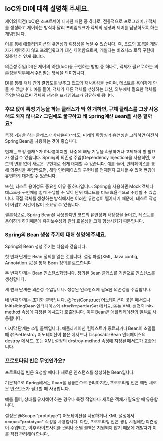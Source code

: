 ## IoC와 DI에 대해 설명해 주세요.

제어의 역전(IoC)은 소프트웨어 디자인 패턴 중 하나로, 전통적으로 프로그래머가 객체를 생성하고 제어하는 방식과 달리 프레임워크가 객체의 생성과 제어를 담당하도록 하는 개념입니다. 

이를 통해 애플리케이션의 유연성과 확장성을 높일 수 있습니다. 즉, 코드의 흐름을 개발자가 제어하지 않고 프레임워크가 대신 제어함으로써, 개발자는 비즈니스 로직 구현에 집중할 수 있게 됩니다.

의존성 주입(DI)은 제어의 역전(IoC)을 구현하는 방법 중 하나로, 객체가 필요로 하는 의존성을 외부에서 주입받는 방식을 의미합니다. 

DI를 통해 객체 간의 결합도를 낮추고 코드의 재사용성을 높이며, 테스트를 용이하게 만들 수 있습니다. 예를 들어, 객체가 다른 객체를 생성하는 대신, 외부에서 필요한 객체를 주입받음으로써 객체의 생성을 프레임워크가 담당하게 됩니다.

### 후보 없이 특정 기능을 하는 클래스가 딱 한 개하면, 구체 클래스를 그냥 사용해도 되지 않나요? 그럼에도 불구하고 왜 Spring에선 Bean을 사용 할까요?

특정 기능을 하는 클래스가 하나뿐이더라도, 미래의 확장성과 유연성을 고려하면 여전히 Spring Bean을 사용하는 것이 좋습니다. 

현재는 특정 클래스가 하나뿐이지만, 나중에 해당 기능을 확장하거나 교체해야 할 필요가 생길 수 있습니다. Spring의 의존성 주입(Dependency Injection)을 사용하면, 코드의 변경 없이 새로운 구현체로 쉽게 대체할 수 있습니다. 예를 들어, 인터페이스를 통해 의존성을 주입받으면, 해당 인터페이스의 구현체를 언제든지 교체할 수 있어 변경에 유연하게 대처할 수 있습니다.

또한, 테스트 용이성도 중요한 이유 중 하나입니다. Spring을 사용하면 Mock 객체나 테스트용 구현체를 쉽게 주입할 수 있어 단위 테스트를 더욱 효율적으로 수행할 수 있습니다. 직접 객체를 생성하는 방식에서는 이러한 유연성이 떨어지기 때문에, 테스트 작성이 어렵고 시간이 많이 소요될 수 있습니다.

결론적으로, Spring Bean을 사용한다면 코드의 유연성과 확장성을 높이고, 테스트를 용이하게 하기때문에 유지보수성과 관리 효율성을 크게 향상시키기 때문입니다.

### Spring의 Bean 생성 주기에 대해 설명해 주세요.

Spring의 Bean 생성 주기는 다음과 같습니다. 

첫 번째 단계는 Bean 정의를 읽는 것입니다. 설정 파일(XML, Java config, Annotation 등)을 통해 Bean 정의를 로드합니다. 

두 번째 단계는 Bean 인스턴스화입니다. 정의된 Bean 클래스를 기반으로 인스턴스를 생성합니다. 

세 번째 단계는 의존성 주입입니다. 생성된 인스턴스에 필요한 의존성을 주입합니다. 

네 번째 단계는 초기화 콜백입니다. @PostConstruct 어노테이션이 붙은 메서드나 InitializingBean 인터페이스의 afterPropertiesSet 메서드, 또는 XML 설정의 init-method 속성에 지정된 메서드가 호출됩니다. 이후 Bean은 애플리케이션의 일부로 사용됩니다. 

마지막 단계는 소멸 콜백입니다. 애플리케이션 컨텍스트가 종료되거나 Bean이 소멸될 때 @PreDestroy 어노테이션이 붙은 메서드나 DisposableBean 인터페이스의 destroy 메서드, 또는 XML 설정의 destroy-method 속성에 지정된 메서드가 호출됩니다.

### 프로토타입 빈은 무엇인가요?

프로토타입 빈은 요청할 때마다 새로운 인스턴스를 생성하는 Bean입니다. 

기본적으로 Spring에서는 Bean을 싱글톤으로 관리하지만, 프로토타입 빈은 매번 새로운 인스턴스가 필요할 때 사용합니다.

예를 들어, 상태를 유지해야 하는 경우나 특정 작업마다 새로운 객체가 필요할 때 유용합니다. 

설정은 @Scope("prototype") 어노테이션을 사용하거나 XML 설정에서 scope="prototype" 속성을 사용합니다. 다만, 프로토타입 빈은 생성 시점에만 의존성이 주입되고, 이후 라이프사이클 관리나 소멸 콜백은 지원되지 않기 때문에 개발자가 이를 직접 관리해야 합니다.
